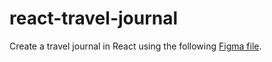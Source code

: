 # react-travel-journal

Create a travel journal in React using the following [Figma file](https://www.figma.com/file/COWhWoMAR5F5olgZ2Ek4sT/Travel-Journal-(Copy)?node-id=0%3A1&t=W078QB6YRvqIIJja-0).
